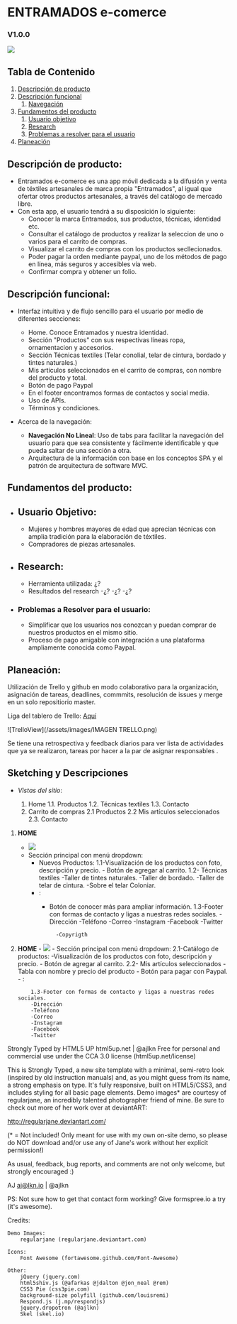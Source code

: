 # ENTRAMADOS e-comerce #
### V1.0.0
<img src=assets/images/LOGO.png>

## Tabla de Contenido
1. [Descripción de producto](#descripcion)
2. [Descripción funcional](#descripcion-func)
    1. [Navegación](#navegacion)
3. [Fundamentos del producto](#fundamentos)
    1. [Usuario objetivo](#usuario)
    2. [Research](#research)
    3. [Problemas a resolver para el usuario](#problemas)
4. [Planeación](#planeacion)

## <a name="descripcion"></a> Descripción de producto:
- Entramados e-comerce es una app móvil dedicada a la difusión y venta de téxtiles artesanales de marca propia "Entramados", al igual que ofertar otros productos artesanales, a través del catálogo de mercado libre.
- Con esta app, el usuario tendrá a su disposición lo siguiente:
    - Conocer la marca Entramados, sus productos, técnicas, identidad etc.
    - Consultar el catálogo de productos y realizar la seleccion de uno o varios para el carrito de compras.
    - Visualizar el carrito de compras con los productos secllecionados.
    - Poder pagar la orden mediante paypal, uno de los métodos de pago en línea, más seguros y accesibles vía web.
    - Confirmar compra y obtener un folio.

## <a name="descripcion-func"></a> Descripción funcional:

- Interfaz intuitiva y de flujo sencillo para el usuario por medio de diferentes secciones:
    - Home. Conoce Entramados y nuestra identidad.
    - Sección "Productos" con sus respectivas líneas ropa, ornamentacion y accesorios.
    - Sección Técnicas textiles (Telar conolial, telar de cintura, bordado y tintes naturales.)
    - Mis artículos seleccionados en el carrito de compras, con nombre del producto y total.
    - Botón de pago Paypal
    - En el footer encontramos formas de contactos y social media.
    - Uso de APIs.
    - Términos y condiciones.

- <a name="navegacion"></a> Acerca de la navegación:
    - **Navegación No Lineal**: Uso de tabs para facilitar la navegación del usuario para que sea consistente y fácilmente identificable y que pueda saltar de una sección a otra.
    - Arquitectura de la información con base en los conceptos SPA y el patrón de arquitectura de software MVC.

## <a name="fundamentos"></a> Fundamentos del producto:

- ## <a name="usuario"></a> Usuario Objetivo:
    - Mujeres y hombres mayores de edad que aprecian técnicas con amplia tradición para la elaboración de téxtiles.
    - Compradores de piezas artesanales.

- ## <a name="research"></a> Research:
    - Herramienta utilizada: ¿?
    - Resultados del research
        -¿?
        -¿?
        -¿?

- ### <a name="problemas"></a> Problemas a Resolver para el usuario:
    - Simplificar que los usuarios nos conozcan y puedan comprar de nuestros productos en el mismo sitio.
    - Proceso de pago amigable con integración a una plataforma ampliamente conocida como Paypal.

## <a name="planeacion"></a> Planeación:

Utilización de Trello y github en modo colaborativo para la organización, asignación de tareas, deadlines, commmits, resolución de issues y merge en un solo repositiorio master.

Liga del tablero de Trello: [Aquí](https://trello.com/b/6c1LhyKL/e-comerce)

![TrelloView](/assets/images/IMAGEN TRELLO.png)

Se tiene una retrospectiva y feedback diarios para ver lista de actividades que ya se realizaron, tareas por hacer a la par de asignar responsables .

## <a name="sketching"></a> Sketching y Descripciones ##

- *Vistas del sitio*:

    1. Home
    	1.1. Productos
    	1.2. Técnicas textiles
			1.3. Contacto
    2. Carrito de compras
			2.1 Productos
			2.2 Mis artículos seleccionados
			2.3. Contacto


1.  <a name="sketch-login"></a>**HOME**
    - <img src=assets/images/Sketches/INDEX.HTML.png>
    - Sección principal con menú dropdown:
        - Nuevos Productos:
            1.1-Visualización de los productos con foto, descripción y precio.
	            - Botón de agregar al carrito.
						1.2- Técnicas textiles
							-Taller de tintes naturales.
			        -Taller de bordado.
							-Taller de telar de cintura.
							-Sobre el telar Coloniar.
        - :
            - Botón de conocer más para ampliar información.
    				1.3-Footer con formas de contacto y ligas a nuestras redes sociales.
						-Dirección
						-Teléfono
						-Correo
						-Instagram
						-Facebook
						-Twitter

					-Copyrigth
2.  <a name="sketch-login"></a>**HOME**
		- <img src=assets/images/Sketches/SCKETCH NO-SIDE BAR.png>
		- Sección principal con menú dropdown:
			2.1-Catálogo de productos:
					  -Visualización de los productos con foto, descripción y precio.
						- Botón de agregar al carrito.
			2.2- Mis artículos seleccionados
						-Tabla con nombre y precio del producto
						- Botón para pagar con Paypal.
					        - :

			1.3-Footer con formas de contacto y ligas a nuestras redes sociales.
			-Dirección
			-Teléfono
			-Correo
			-Instagram
			-Facebook
			-Twitter


Strongly Typed by HTML5 UP
html5up.net | @ajlkn
Free for personal and commercial use under the CCA 3.0 license (html5up.net/license)


This is Strongly Typed, a new site template with a minimal, semi-retro
look (inspired by old instruction manuals) and, as you might guess from its
name, a strong emphasis on type. It's fully responsive, built on HTML5/CSS3,
and includes styling for all basic page elements. Demo images* are courtesy of
regularjane, an incredibly talented photographer friend of mine. Be sure to
check out more of her work over at deviantART:

http://regularjane.deviantart.com/

(* = Not included! Only meant for use with my own on-site demo, so please do NOT download
and/or use any of Jane's work without her explicit permission!)

As usual, feedback, bug reports, and comments are not only welcome, but strongly
encouraged :)

AJ
aj@lkn.io | @ajlkn

PS: Not sure how to get that contact form working? Give formspree.io a try (it's awesome).


Credits:

	Demo Images:
		regularjane (regularjane.deviantart.com)

	Icons:
		Font Awesome (fortawesome.github.com/Font-Awesome)

	Other:
		jQuery (jquery.com)
		html5shiv.js (@afarkas @jdalton @jon_neal @rem)
		CSS3 Pie (css3pie.com)
		background-size polyfill (github.com/louisremi)
		Respond.js (j.mp/respondjs)
		jquery.dropotron (@ajlkn)
		Skel (skel.io)
